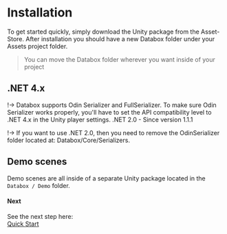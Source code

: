# Installation
To get started quickly, simply download the Unity package from the Asset-Store. After installation you should have a new Databox folder under your Assets project folder.

> You can move the Databox folder wherever you want inside of your project


## .NET 4.x

!-> Databox supports Odin Serializer and FullSerializer. To make sure Odin Serializer works properly, you'll have to set the API compatibility level to .NET 4.x in the Unity player settings.
.NET 2.0 - Since version 1.1.1
  
!-> If you want to use .NET 2.0, then you need to remove the OdinSerializer folder located at: Databox/Core/Serializers.


## Demo scenes
Demo scenes are all inside of a separate Unity package located in the `Databox / Demo` folder.  


#### Next
See the next step here:  
[Quick Start](/QuickStart.md)
